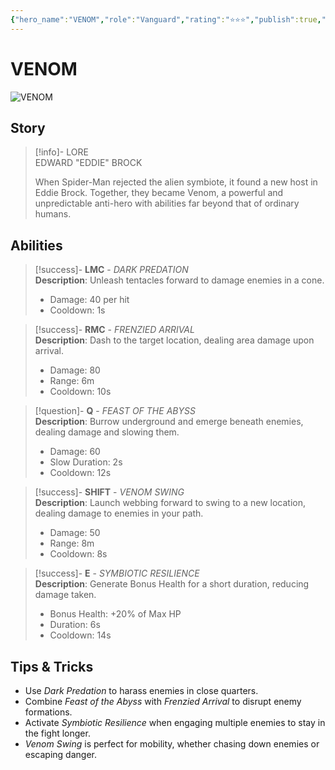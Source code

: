 ```yaml
---
{"hero_name":"VENOM","role":"Vanguard","rating":"⭐⭐⭐","publish":true,"poster":"https://marvelrivalscharacters.com/characters/venom.webp","intro":"Using his symbiote-enhanced body as the perfect weapon, Eddie Brock is the menacing anti-hero, Venom.","PassFrontmatter":true}
---
```



# VENOM

![VENOM](https://r.res.easebar.com/pic/20241120/b76153ef-8171-4a14-ad04-19af348085e1.png)

## Story
> [!info]- LORE  
> EDWARD "EDDIE" BROCK  
>
> When Spider-Man rejected the alien symbiote, it found a new host in Eddie Brock. Together, they became Venom, a powerful and unpredictable anti-hero with abilities far beyond that of ordinary humans.

## Abilities

> [!success]- **LMC** - *DARK PREDATION*  
> **Description**: Unleash tentacles forward to damage enemies in a cone.  
> - Damage: 40 per hit  
> - Cooldown: 1s

> [!success]- **RMC** - *FRENZIED ARRIVAL*  
> **Description**: Dash to the target location, dealing area damage upon arrival.  
> - Damage: 80  
> - Range: 6m  
> - Cooldown: 10s

> [!question]- **Q** - *FEAST OF THE ABYSS*  
> **Description**: Burrow underground and emerge beneath enemies, dealing damage and slowing them.  
> - Damage: 60  
> - Slow Duration: 2s  
> - Cooldown: 12s

> [!success]- **SHIFT** - *VENOM SWING*  
> **Description**: Launch webbing forward to swing to a new location, dealing damage to enemies in your path.  
> - Damage: 50  
> - Range: 8m  
> - Cooldown: 8s

> [!success]- **E** - *SYMBIOTIC RESILIENCE*  
> **Description**: Generate Bonus Health for a short duration, reducing damage taken.  
> - Bonus Health: +20% of Max HP  
> - Duration: 6s  
> - Cooldown: 14s

## Tips & Tricks
- Use *Dark Predation* to harass enemies in close quarters.  
- Combine *Feast of the Abyss* with *Frenzied Arrival* to disrupt enemy formations.  
- Activate *Symbiotic Resilience* when engaging multiple enemies to stay in the fight longer.  
- *Venom Swing* is perfect for mobility, whether chasing down enemies or escaping danger.
